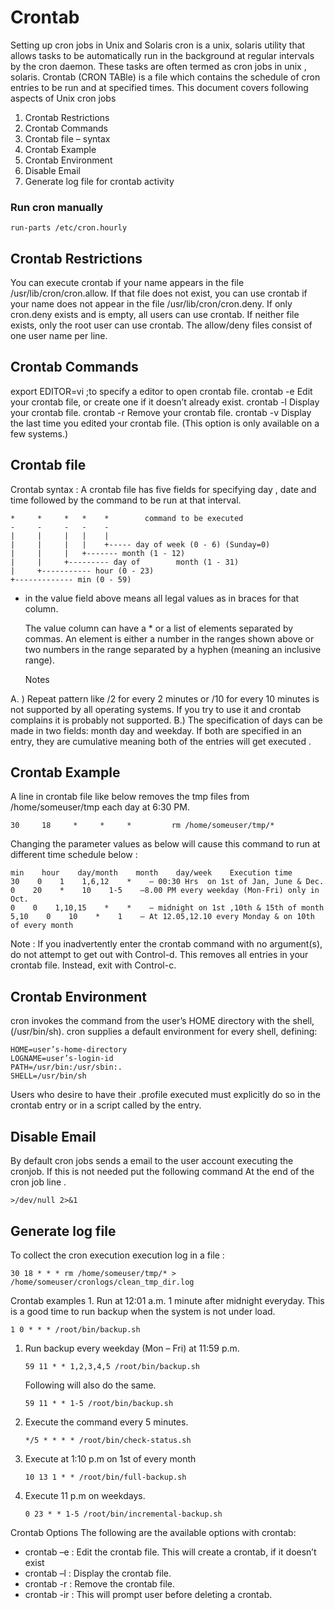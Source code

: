 # Crontab

Setting up cron jobs in Unix and Solaris cron is a unix, solaris utility that allows tasks to be automatically run in the background at regular intervals by the cron daemon. These tasks are often termed as cron jobs in unix , solaris. Crontab \(CRON TABle\) is a file which contains the schedule of cron entries to be run and at specified times. This document covers following aspects of Unix cron jobs

1. Crontab Restrictions
2. Crontab Commands
3. Crontab file – syntax
4. Crontab Example
5. Crontab Environment
6. Disable Email
7. Generate log file for crontab activity

### Run cron manually

```text
run-parts /etc/cron.hourly
```

## Crontab Restrictions

You can execute crontab if your name appears in the file /usr/lib/cron/cron.allow. If that file does not exist, you can use crontab if your name does not appear in the file /usr/lib/cron/cron.deny. If only cron.deny exists and is empty, all users can use crontab. If neither file exists, only the root user can use crontab. The allow/deny files consist of one user name per line.

## Crontab Commands

export EDITOR=vi ;to specify a editor to open crontab file. crontab -e Edit your crontab file, or create one if it doesn’t already exist. crontab -l Display your crontab file. crontab -r Remove your crontab file. crontab -v Display the last time you edited your crontab file. \(This option is only available on a few systems.\)

## Crontab file

Crontab syntax : A crontab file has five fields for specifying day , date and time followed by the command to be run at that interval.

```text
*     *     *   *    *        command to be executed
-     -     -   -    -
|     |     |   |    |
|     |     |   |    +----- day of week (0 - 6) (Sunday=0)
|     |     |   +------- month (1 - 12)
|     |     +--------- day of        month (1 - 31)
|     +----------- hour (0 - 23)
+------------- min (0 - 59)
```

* in the value field above means all legal values as in braces for that column.

  The value column can have a \* or a list of elements separated by commas. An element is either a number in the ranges shown above or two numbers in the range separated by a hyphen \(meaning an inclusive range\).

  Notes

A. \) Repeat pattern like /2 for every 2 minutes or /10 for every 10 minutes is not supported by all operating systems. If you try to use it and crontab complains it is probably not supported. B.\) The specification of days can be made in two fields: month day and weekday. If both are specified in an entry, they are cumulative meaning both of the entries will get executed .

## Crontab Example

A line in crontab file like below removes the tmp files from /home/someuser/tmp each day at 6:30 PM.

```text
30     18     *     *     *         rm /home/someuser/tmp/*
```

Changing the parameter values as below will cause this command to run at different time schedule below :

```text
min    hour    day/month    month    day/week    Execution time
30    0    1    1,6,12    *    – 00:30 Hrs  on 1st of Jan, June & Dec.
0    20    *    10    1-5    –8.00 PM every weekday (Mon-Fri) only in Oct.
0    0    1,10,15    *    *    – midnight on 1st ,10th & 15th of month
5,10    0    10    *    1    – At 12.05,12.10 every Monday & on 10th of every month
```

Note : If you inadvertently enter the crontab command with no argument\(s\), do not attempt to get out with Control-d. This removes all entries in your crontab file. Instead, exit with Control-c.

## Crontab Environment

cron invokes the command from the user’s HOME directory with the shell, \(/usr/bin/sh\). cron supplies a default environment for every shell, defining:

```text
HOME=user’s-home-directory
LOGNAME=user’s-login-id
PATH=/usr/bin:/usr/sbin:.
SHELL=/usr/bin/sh
```

Users who desire to have their .profile executed must explicitly do so in the crontab entry or in a script called by the entry.

## Disable Email

By default cron jobs sends a email to the user account executing the cronjob. If this is not needed put the following command At the end of the cron job line .

```text
>/dev/null 2>&1
```

## Generate log file

To collect the cron execution execution log in a file :

```text
30 18 * * * rm /home/someuser/tmp/* > /home/someuser/cronlogs/clean_tmp_dir.log
```

Crontab examples 1. Run at 12:01 a.m. 1 minute after midnight everyday. This is a good time to run backup when the system is not under load.

```text
1 0 * * * /root/bin/backup.sh
```

1. Run backup every weekday \(Mon – Fri\) at 11:59 p.m.

   ```text
   59 11 * * 1,2,3,4,5 /root/bin/backup.sh
   ```

   Following will also do the same.

   ```text
   59 11 * * 1-5 /root/bin/backup.sh
   ```

2. Execute the command every 5 minutes.

   ```text
   */5 * * * * /root/bin/check-status.sh
   ```

3. Execute at 1:10 p.m on 1st of every month

   ```text
   10 13 1 * * /root/bin/full-backup.sh
   ```

4. Execute 11 p.m on weekdays.

   ```text
   0 23 * * 1-5 /root/bin/incremental-backup.sh
   ```

Crontab Options The following are the available options with crontab:

* crontab –e : Edit the crontab file. This will create a crontab, if it doesn’t exist
* crontab –l : Display the crontab file.
* crontab -r : Remove the crontab file.
* crontab -ir : This will prompt user before deleting a crontab.

